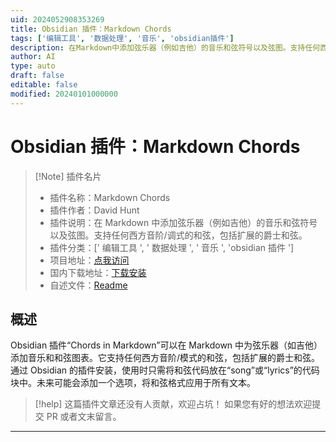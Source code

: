 ```yaml
---
uid: 2024052908353269
title: Obsidian 插件：Markdown Chords
tags: ['编辑工具', '数据处理', '音乐', 'obsidian插件']
description: 在Markdown中添加弦乐器（例如吉他）的音乐和弦符号以及弦图。支持任何西方音阶/调式的和弦，包括扩展的爵士和弦。
author: AI
type: auto
draft: false
editable: false
modified: 20240101000000
---
```


# Obsidian 插件：Markdown Chords

> [!Note] 插件名片
> - 插件名称：Markdown Chords
> - 插件作者：David Hunt
> - 插件说明：在 Markdown 中添加弦乐器（例如吉他）的音乐和弦符号以及弦图。支持任何西方音阶/调式的和弦，包括扩展的爵士和弦。
> - 插件分类：[' 编辑工具 ', ' 数据处理 ', ' 音乐 ', 'obsidian 插件 ']
> - 项目地址：[点我访问](https://github.com/dnotes/obsidian-markdown-chords)
> - 国内下载地址：[下载安装](https://pkmer.cn/products/plugin/pluginMarket/?markdown-chords)
> - 自述文件：[Readme](https://ghproxy.net/https://raw.githubusercontent.com/dnotes/obsidian-markdown-chords/main/README.md)

## 概述

Obsidian 插件“Chords in Markdown”可以在 Markdown 中为弦乐器（如吉他）添加音乐和和弦图表。它支持任何西方音阶/模式的和弦，包括扩展的爵士和弦。通过 Obsidian 的插件安装，使用时只需将和弦代码放在“song”或“lyrics”的代码块中。未来可能会添加一个选项，将和弦格式应用于所有文本。

> [!help]
> 这篇插件文章还没有人贡献，欢迎占坑！
> 如果您有好的想法欢迎提交 PR 或者文末留言。

---



